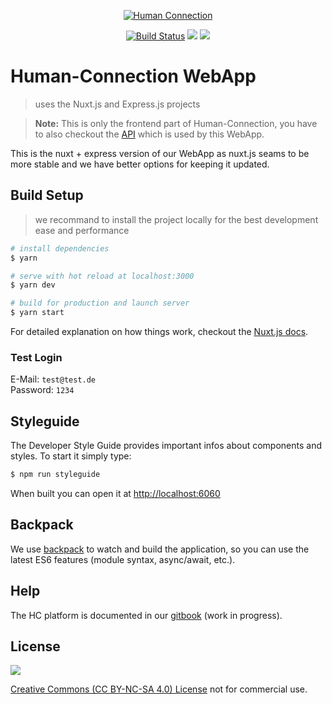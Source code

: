 <p align="center">
  <a href="https://human-connection.org"><img align="center" src="https://human-connection.org/wp-content/uploads/2017/11/human-connection-logo.svg" alt="Human Connection" /></a>
</p>


<p align="center">
  <a href="https://travis-ci.org/Human-Connection/WebApp"><img src="https://img.shields.io/travis/Human-Connection/WebApp/master.svg" alt="Build Status" /></a>
  <a href="https://david-dm.org/human-Connection/webapp"><img src="https://img.shields.io/david/human-connection/webapp.svg" "Dependencies" /></a>
  <a href="https://creativecommons.org/licenses/by-nc-sa/4.0/"><img src="https://img.shields.io/badge/license-CC%20BY--NC--SA%204.0-green.svg" "Attribution-NonCommercial-ShareAlike 4.0 International (CC BY-NC-SA 4.0)" /></a>
</p>

# Human-Connection WebApp
> uses the Nuxt.js and Express.js projects

> **Note:** This is only the frontend part of Human-Connection, you have to also checkout the [API](https://github.com/Human-Connection/API) which is used by this WebApp.

This is the nuxt + express version of our WebApp as nuxt.js seams to be more stable and we have better options for keeping it updated.

## Build Setup

> we recommand to install the project locally for the best development ease and performance

``` bash
# install dependencies
$ yarn

# serve with hot reload at localhost:3000
$ yarn dev

# build for production and launch server
$ yarn start
```

For detailed explanation on how things work, checkout the [Nuxt.js docs](https://github.com/nuxt/nuxt.js).

### Test Login

E-Mail: `test@test.de`  
Password: `1234`

## Styleguide

The Developer Style Guide provides important infos about components and styles. To start it simply type:

``` bash
$ npm run styleguide
```
When built you can open it at [http://localhost:6060](http://localhost:6060)

## Backpack

We use [backpack](https://github.com/palmerhq/backpack) to watch and build the application, so you can use the latest ES6 features (module syntax, async/await, etc.).

## Help

The HC platform is documented in our [gitbook](https://www.gitbook.com/book/human-connection/documentation/) (work in progress).

## License 

<a href="https://creativecommons.org/licenses/by-nc-sa/4.0/"><img src="https://mirrors.creativecommons.org/presskit/buttons/80x15/svg/by-nc-sa.svg"/></a>

[Creative Commons (CC BY-NC-SA 4.0) License](https://creativecommons.org/licenses/by-nc-sa/4.0/) not for commercial use. 
